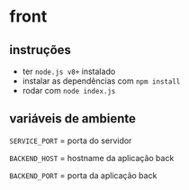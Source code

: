 # front
## instruções
- ter `node.js v8+` instalado
- instalar as dependências com `npm install`
- rodar com `node index.js`


## variáveis de ambiente
`SERVICE_PORT` = porta do servidor

`BACKEND_HOST` = hostname da aplicação back

`BACKEND_PORT` = porta da aplicação back
